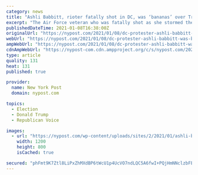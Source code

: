 ```yaml
---
category: news
title: "Ashli Babbitt, rioter fatally shot in DC, was ‘bananas’ over Trump: grandfather"
excerpt: "The Air Force veteran who was fatally shot as she stormed the Capitol was an “excellent patriot” who was a fanatic follower of President Trump, her grandfather said. Ashli Babbitt, 35, of San"
publishedDateTime: 2021-01-08T16:38:00Z
originalUrl: "https://nypost.com/2021/01/08/dc-protester-ashli-babbitt-was-bananas-over-trump-grandfather/"
webUrl: "https://nypost.com/2021/01/08/dc-protester-ashli-babbitt-was-bananas-over-trump-grandfather/"
ampWebUrl: "https://nypost.com/2021/01/08/dc-protester-ashli-babbitt-was-bananas-over-trump-grandfather/amp/"
cdnAmpWebUrl: "https://nypost-com.cdn.ampproject.org/c/s/nypost.com/2021/01/08/dc-protester-ashli-babbitt-was-bananas-over-trump-grandfather/amp/"
type: article
quality: 131
heat: 131
published: true

provider:
  name: New York Post
  domain: nypost.com

topics:
  - Election
  - Donald Trump
  - Republican Voice

images:
  - url: "https://nypost.com/wp-content/uploads/sites/2/2021/01/ashli-babbit-trump-supporter-1.jpg?quality=90&strip=all&w=1200"
    width: 1200
    height: 800
    isCached: true

secured: "phFmt9K7Ztl8LiPxZhMXdBP6tWcU1p4UcVO7ndLQC5A6fwI+PQjHmNNclzbFEGeDEc8scJF5VxN9uihm/B6DspkUlMyG7q6ncPFEI+dSnOv59qFc+aEeM5NB9b9e+pxZnbBy8tcYtT/NrrpdD3Cyq9BWlfTiJjfSMwcWTV78JyRRFCGq1c9pNLNHLprmwU/1FwEXFEwlZWkplF1D/RsCSOe3uk5tVdYZNqphLRn4sX7eG3dr9OvN9kasgIRFeXlsaTJZDVm72jkoQD/3miSscM8aWbKFJu399BmqxhPvkFIAB6VETI7eICv8fB+zGNTZ3mm3CL9G9cJe8c7zNz7BAjUmsOv9F5YoUHxLiTdiIEc=;yO3CLsZktoRGVkcw+ARXQw=="
---
```


